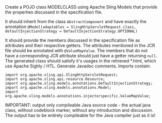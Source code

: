 <!-- AIGenVersion(1.3) -->
Create a POJO class MODELCLASS using Apache Sling Models that provide the properties discussed in the specification
file.

It should inherit from the class `AbstractComponent` and have exactly the annotation
`@Model(adaptables = SlingHttpServletRequest.class, defaultInjectionStrategy = DefaultInjectionStrategy.OPTIONAL)`

It should provide the members discussed in the specification file as attributes and their respective getters.
The attributes mentioned in the JCR file should be annotated with `@ValueMapValue`.
The members that do not have a corresponding JCR attribute should just have a getter returning `null`.
The generated class should satisfy it's usages in the retrieved *.html, which use Apache Sighly / HTL.
Generate Javadoc comments.
Imports contain:

```
import org.apache.sling.api.SlingHttpServletRequest;
import org.apache.sling.api.resource.Resource;
import org.apache.sling.models.annotations.DefaultInjectionStrategy;
import org.apache.sling.models.annotations.Model;
import org.apache.sling.models.annotations.injectorspecific.ValueMapValue;
```

IMPORTANT: output only compileable Java source code - the actual java class, without codeblock marker, without any
introduction and discussion. The output has to be entirely compileable for the Java compiler just as it is! 
